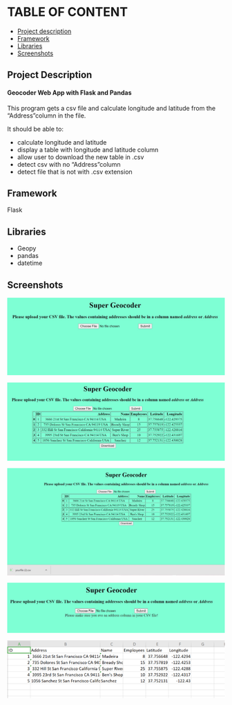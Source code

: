 # TABLE OF CONTENT

* [Project description](#project-description)
* [Framework](#framework)
* [Libraries](#libraries)
* [Screenshots](#screenshots)

  

## Project Description

#### Geocoder Web App with Flask and Pandas

This program gets a csv file and calculate longitude and latitude from the “Address”column in the file.

It should be able to:

- calculate longitude and latitude
- display a table with longitude and latitude column
- allow user to download the new table in .csv
- detect csv with no “Address”column
- detect file that is not with .csv extension

## Framework

Flask

## Libraries

- Geopy
- pandas
- datetime

## Screenshots

![geocoder](Screenshots/geocoder.jpg)

![geocoderupload](Screenshots/geocoderupload.jpg)

![geocoderdownload](Screenshots/geocoderdownload.jpg)

![geocodererror](Screenshots/geocodererror.jpg)

![image-20210621000053763](Screenshots/newcsv.jpg)
